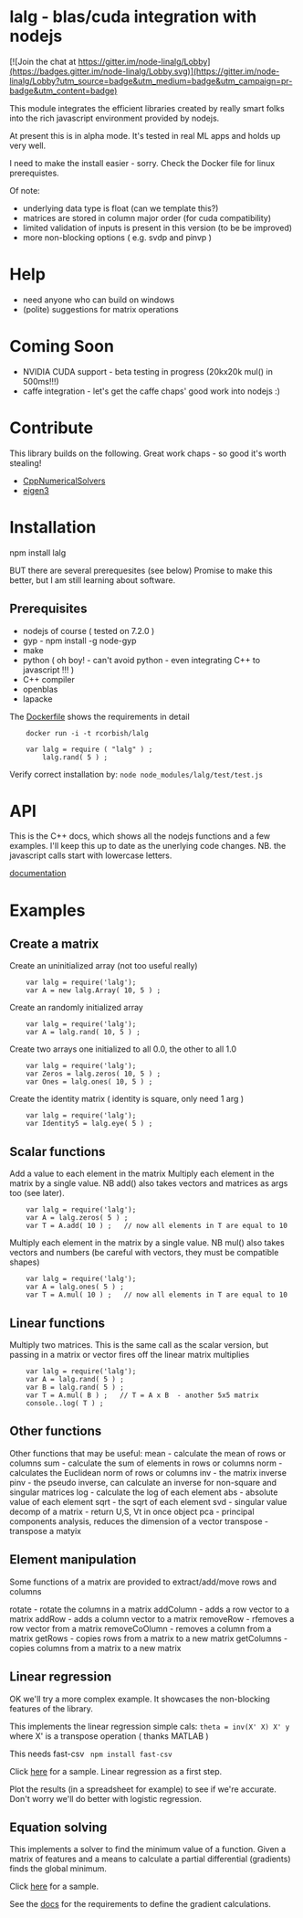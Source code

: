 # lalg - blas/cuda integration with nodejs

[![Join the chat at https://gitter.im/node-linalg/Lobby](https://badges.gitter.im/node-linalg/Lobby.svg)](https://gitter.im/node-linalg/Lobby?utm_source=badge&utm_medium=badge&utm_campaign=pr-badge&utm_content=badge)

This module integrates the efficient libraries created by really smart folks
into the rich javascript environment provided by nodejs. 

At present this is in alpha mode. It's tested in real ML apps and holds up very well. 

I need to make the install easier - sorry. Check the Docker file for linux
prerequistes. 

Of note:

* underlying data type is float (can we template this?)
* matrices are stored in column major order (for cuda compatibility) 
* limited validation of inputs is present in this version (to be be improved) 
* more non-blocking options ( e.g. svdp and pinvp )

# Help
* need anyone who can build on windows
* (polite) suggestions for matrix operations

# Coming Soon
* NVIDIA CUDA support - beta testing in progress (20kx20k mul() in 500ms!!!)
* caffe integration - let's get the caffe chaps' good work into nodejs :)

# Contribute

This library builds on the following. Great work chaps - so good it's worth stealing!

* [CppNumericalSolvers](https://github.com/PatWie/CppNumericalSolvers)
* [eigen3](http://eigen.tuxfamily.org/)


# Installation

npm install lalg

BUT  there are several prerequesites (see below)
Promise to make this better, but I am still learning about software.

## Prerequisites

* nodejs of course ( tested on 7.2.0 )
* gyp - npm install -g node-gyp
* make
* python ( oh boy! - can't avoid python - even integrating C++ to javascript !!! )
* C++ compiler 
* openblas  
* lapacke 

The [Dockerfile](https://github.com/rcorbish/node-linalg/blob/master/Dockerfile) shows the requirements in detail

```
	docker run -i -t rcorbish/lalg 
```

```
	var lalg = require ( "lalg" ) ;
        lalg.rand( 5 ) ;
```

Verify correct installation by: ``` node node_modules/lalg/test/test.js ```

# API 

This is the C++ docs, which shows all the nodejs functions and a few
examples. I'll keep this up to date as the unerlying code changes. NB.
the javascript calls start with lowercase letters.

[documentation](https://rcorbish.ydns.eu/lalg/classWrappedArray.html)

# Examples

## Create a matrix

Create an uninitialized array (not too useful really)
```
	var lalg = require('lalg');
	var A = new lalg.Array( 10, 5 ) ;
```

Create an randomly initialized array
```
	var lalg = require('lalg');
	var A = lalg.rand( 10, 5 ) ;
```

Create two arrays one initialized to all 0.0, the other to all 1.0
```
	var lalg = require('lalg');
	var Zeros = lalg.zeros( 10, 5 ) ;
	var Ones = lalg.ones( 10, 5 ) ;
```

Create the identity matrix ( identity is square, only need 1 arg )
```
	var lalg = require('lalg');
	var Identity5 = lalg.eye( 5 ) ;
```

## Scalar functions

Add a value to each element in the matrix
Multiply each element in the matrix by a single value. NB add() also
takes vectors and matrices as args too (see later).

```
	var lalg = require('lalg');
	var A = lalg.zeros( 5 ) ;
	var T = A.add( 10 ) ;   // now all elements in T are equal to 10
```

Multiply each element in the matrix by a single value. NB mul() also
takes vectors and numbers (be careful with vectors, they must be
compatible shapes)
```
	var lalg = require('lalg');
	var A = lalg.ones( 5 ) ;
	var T = A.mul( 10 ) ;   // now all elements in T are equal to 10
```

## Linear functions 

Multiply two matrices. This is the same call as the scalar version, but passing
in a matrix or vector fires off the linear matrix multiplies
```
	var lalg = require('lalg');
	var A = lalg.rand( 5 ) ;
	var B = lalg.rand( 5 ) ;
	var T = A.mul( B ) ;   // T = A x B  - another 5x5 matrix
	console..log( T ) ;
```

## Other functions 

Other functions that may be useful:
mean - calculate the mean of rows or columns
sum - calculate the sum of elements in rows or columns
norm - calculates the Euclidean norm of rows or columns
inv - the matrix inverse
pinv - the pseudo inverse, can calculate an inverse for non-square and singular matrices
log - calculate the log of each element
abs - absolute value of each element
sqrt - the sqrt of each element
svd - singular value decomp of a matrix - return U,S, Vt in once object
pca - principal components analysis, reduces the dimension of a vector
transpose - transpose a matyix 

## Element manipulation

Some functions of a matrix are provided to extract/add/move rows and columns

rotate - rotate the columns in a matrix
addColumn - adds a row vector to a matrix
addRow - adds a column vector to a matrix
removeRow - rfemoves a row vector from a matrix
removeCoOlumn - removes a column from a matrix
getRows - copies rows from a matrix to a new matrix
getColumns - copies columns from a matrix to a new matrix

## Linear regression 
OK we'll try a more complex example. It showcases the non-blocking 
features of the library. 

This implements the linear regression simple cals: ``` theta = inv(X' X) X' y ```
where X' is a transpose operation ( thanks MATLAB )

This needs fast-csv ``` npm install fast-csv```

Click [here](https://github.com/rcorbish/node-linalg/blob/master/test/wine.js) for a sample. 
Linear regression as a first step. 

Plot the results (in a spreadsheet for example) to see if we're accurate. Don't worry we'll do better 
with logistic regression.

## Equation solving 

This implements a solver to find the minimum value of a function. Given a matrix of features
and a means to calculate a partial differential (gradients) finds the global minimum.

Click [here](https://github.com/rcorbish/node-linalg/blob/master/test/solve.js) for a sample. 

See the [docs](https://rcorbish.ydns.eu/lalg/classWrappedArray.html#a528d9aae6c7cc261d8aa4b457cb2250b) for the requirements to define the gradient calculations. 
